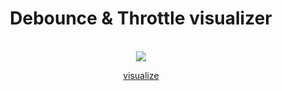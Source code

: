 <div align="center">
  <h1>Debounce & Throttle visualizer</h1>
  <br>
  <img src="https://user-images.githubusercontent.com/56342160/144998174-72c31720-05b5-4c03-a7c2-b899a2322e9b.png">
  <br>
  
  [visualize](https://neeleshio.github.io/debounce-throttle-visualizer)
</div>





